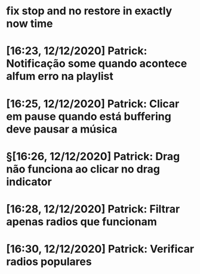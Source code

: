 # fix stop and no restore in exactly now time

# [16:23, 12/12/2020] Patrick: Notificação some quando acontece alfum erro na playlist

# [16:25, 12/12/2020] Patrick: Clicar em pause quando está buffering deve pausar a música

# §[16:26, 12/12/2020] Patrick: Drag não funciona ao clicar no drag indicator

# [16:28, 12/12/2020] Patrick: Filtrar apenas radios que funcionam

# [16:30, 12/12/2020] Patrick: Verificar radios populares
